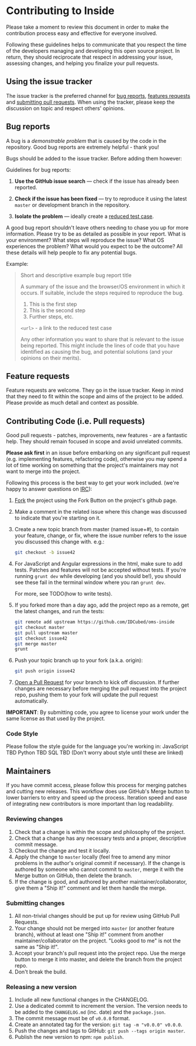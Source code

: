 # Contributing to Inside

Please take a moment to review this document in order to make the contribution
process easy and effective for everyone involved.

Following these guidelines helps to communicate that you respect the time of
the developers managing and developing this open source project. In return,
they should reciprocate that respect in addressing your issue, assessing
changes, and helping you finalize your pull requests.


## Using the issue tracker

The issue tracker is the preferred channel for [bug reports](#bugs),
[features requests](#features) and [submitting pull requests](#pull-requests).
When using the tracker, please keep the discussion on topic and respect others' opinions.


<a name="bugs"></a>
## Bug reports

A bug is a _demonstrable problem_ that is caused by the code in the repository.
Good bug reports are extremely helpful - thank you!

Bugs should be added to the issue tracker.  Before adding them however:

Guidelines for bug reports:

1. **Use the GitHub issue search** &mdash; check if the issue has already been
   reported.

2. **Check if the issue has been fixed** &mdash; try to reproduce it using the
   latest `master` or development branch in the repository.

3. **Isolate the problem** &mdash; ideally create a [reduced test
   case](http://css-tricks.com/6263-reduced-test-cases/).

A good bug report shouldn't leave others needing to chase you up for more
information. Please try to be as detailed as possible in your report. What is
your environment? What steps will reproduce the issue? What OS experiences the
problem? What would you expect to be the outcome? All these details will help
people to fix any potential bugs.

Example:

> Short and descriptive example bug report title
>
> A summary of the issue and the browser/OS environment in which it occurs. If
> suitable, include the steps required to reproduce the bug.
>
> 1. This is the first step
> 2. This is the second step
> 3. Further steps, etc.
>
> `<url>` - a link to the reduced test case
>
> Any other information you want to share that is relevant to the issue being
> reported. This might include the lines of code that you have identified as
> causing the bug, and potential solutions (and your opinions on their
> merits).


<a name="features"></a>
## Feature requests

Feature requests are welcome.  They go in the issue tracker.  Keep in mind that they need to fit within the scope and aims of the project to be added.  Please provide as much detail and context as possible.


<a name="pull-requests"></a>
## Contributing Code (i.e. Pull requests)

Good pull requests - patches, improvements, new features - are a fantastic
help. They should remain focused in scope and avoid unrelated commits.

**Please ask first** in an issue before embarking on any significant pull
request (e.g. implementing features, refactoring code), otherwise you may spend
a lot of time working on something that the project's maintainers may not
want to merge into the project.

Following this process is the best way to get your work included.  (we're happy to answer questions on [IRC](https://github.com/IDCubed/oms-inside#communication)):

1. [Fork](http://help.github.com/fork-a-repo/) the project using the Fork Button on the project's github page.

2. Make a comment in the related issue where this change was discussed to indicate that you're starting on it.

3. Create a new topic branch from master (named issue+#), to contain your feature, change, or fix, where the
   issue number refers to the issue you discussed this change with. e.g.:

   ```bash
   git checkout -b issue42
   ```

4. For JavaScript and Angular expressions in the html, make sure to add tests.
   Patches and features will not be accepted without tests. If you're running `grunt dev` while developing (and you should be!), you should see these fail in the terminal window where you ran `grunt dev`.

   For more, see TODO(how to write tests).

5. If you forked more than a day ago, add the project repo as a remote, get the latest changes, and run the tests:

   ```bash
   git remote add upstream https://github.com/IDCubed/oms-inside
   git checkout master
   git pull upstream master
   git checkout issue42
   git merge master
   grunt
   ```

6. Push your topic branch up to your fork (a.k.a. origin):

   ```bash
   git push origin issue42
   ```

7. [Open a Pull Request](https://help.github.com/articles/using-pull-requests/)
    for your branch to kick off discussion.  If further changes are necessary
    before merging the pull request into the project repo, pushing them
    to your fork will update the pull request automatically.

**IMPORTANT**: By submitting code, you agree to license your work under the
same license as that used by the project.

<a name="style"></a>
### Code Style

Please follow the style guide for the language you're working in:
JavaScript TBD
Python TBD
SQL TBD
(Don't worry about style until these are linked)

<a name="maintainers"></a>
## Maintainers

If you have commit access, please follow this process for merging patches and cutting new releases.  This workflow does use GitHub's Merge button to lower barriers to entry and speed up the process.  Iteration speed and ease of integrating new contributors is more important than log readability.

### Reviewing changes

1. Check that a change is within the scope and philosophy of the project.
2. Check that a change has any necessary tests and a proper, descriptive commit message.
3. Checkout the change and test it locally.
4. Apply the change to `master` locally (feel free to amend any minor problems in the author's
   original commit if necessary).  If the change is authored by someone who cannot commit to
   `master`, merge it with the Merge button on GitHub, then delete the branch.
5. If the change is good, and authored by another maintainer/collaborator, give
   them a "Ship it!" comment and let them handle the merge.

### Submitting changes

1. All non-trivial changes should be put up for review using GitHub Pull
   Requests.
2. Your change should not be merged into `master` (or another feature branch),
   without at least one "Ship it!" comment from another maintainer/collaborator
   on the project. "Looks good to me" is not the same as "Ship it!".
3. Accept your branch's pull request into the project repo.  Use the merge button to merge it into master, and delete the branch from the project repo.
4. Don't break the build.

### Releasing a new version

1. Include all new functional changes in the CHANGELOG.
2. Use a dedicated commit to increment the version. The version needs to be
   added to the `CHANGELOG.md` (inc. date) and the `package.json`.
3. The commit message must be of `v0.0.0` format.
4. Create an annotated tag for the version: `git tag -m "v0.0.0" v0.0.0`.
5. Push the changes and tags to GitHub: `git push --tags origin master`.
6. Publish the new version to npm: `npm publish`.
